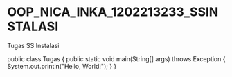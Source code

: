 # OOP_NICA_INKA_1202213233_SSINSTALASI
Tugas SS Instalasi 

public class Tugas {
    public static void main(String[] args) throws Exception {
        System.out.println("Hello, World!");
    }
}
